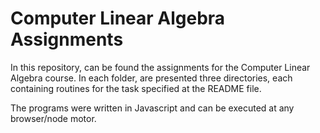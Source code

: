 # Computer Linear Algebra Assignments

In this repository, can be found the assignments for the Computer Linear Algebra course.
In each folder, are presented three directories, each containing routines for the task specified at the README file.

The programs were written in Javascript and can be executed at any browser/node motor.
